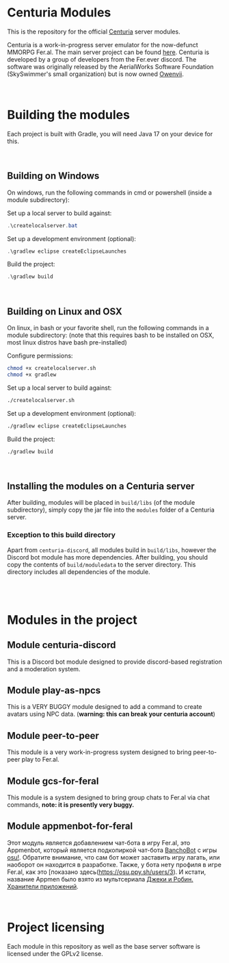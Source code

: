 # Centuria Modules
This is the repository for the official [Centuria](https://github.com/CPeers1/Centuria) server modules.

Centuria is a work-in-progress server emulator for the now-defunct MMORPG Fer.al. The main server project can be found [here](https://github.com/CPeers1/Centuria). Centuria is developed by a group of developers from the Fer.ever discord. The software was originally released by the AerialWorks Software Foundation (SkySwimmer's small organization) but is now owned [Owenvii](https://github.com/CPeers1).

<br/>


# Building the modules
Each project is built with Gradle, you will need Java 17 on your device for this.

<br/>


## Building on Windows
On windows, run the following commands in cmd or powershell (inside a module subdirectory):

Set up a local server to build against:
```powershell
.\createlocalserver.bat
```

Set up a development environment (optional):
```powershell
.\gradlew eclipse createEclipseLaunches
```

Build the project:
```powershell
.\gradlew build
```

<br/>

## Building on Linux and OSX
On linux, in bash or your favorite shell, run the following commands in a module subdirectory: (note that this requires bash to be installed on OSX, most linux distros have bash pre-installed)

Configure permissions:
```bash
chmod +x createlocalserver.sh
chmod +x gradlew
```

Set up a local server to build against:
```bash
./createlocalserver.sh
```

Set up a development environment (optional):
```bash
./gradlew eclipse createEclipseLaunches
```

Build the project:
```bash
./gradlew build
```

<br/>

## Installing the modules on a Centuria server
After building, modules will be placed in `build/libs` (of the module subdirectory), simply copy the jar file into the `modules` folder of a Centuria server.

### Exception to this build directory
Apart from `centuria-discord`, all modules build in `build/libs`, however the Discord bot module has more dependencies. After building, you should copy the contents of `build/moduledata` to the server directory. This directory includes all dependencies of the module.

<br/>
<br/>


# Modules in the project

## Module centuria-discord
This is a Discord bot module designed to provide discord-based registration and a moderation system.

## Module play-as-npcs
This is a VERY BUGGY module designed to add a command to create avatars using NPC data. (**warning: this can break your centuria account**)

## Module peer-to-peer
This module is a very work-in-progress system designed to bring peer-to-peer play to Fer.al.

## Module gcs-for-feral
This module is a system designed to bring group chats to Fer.al via chat commands, **note: it is presently very buggy.**
## Module appmenbot-for-feral
Этот модуль является добавлением чат-бота в игру Fer.al, это Appmenbot, который является подкопиркой чат-бота [BanchoBot](https://osu.ppy.sh/wiki/ru/BanchoBot) с игры [osu!](https://osu.ppy.sh/). Обратите внимание, что сам бот может заставить игру лагать, или наоборот он находится в разработке. Также, у бота нету профиля в игре Fer.al, как это [показано здесь(https://osu.ppy.sh/users/3). И кстати, название Appmen было взято из мультсериала [Джеки и Робин. Хранители приложений](https://start.ru/watch/dzheki-i-robin-hraniteli-prilozheniy/). 

<br/>

# Project licensing
Each module in this repository as well as the base server software is licensed under the GPLv2 license.
